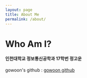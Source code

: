 ```yaml
---
layout: page
title: About Me
permalink: /about/
---
```


<h1>Who Am I? </h1>

<h4>인천대학교 정보통신공학과 17학번 정고운</h4>







gowoon's github : [gowoon github](https://www.github.com/gowoonJ)

